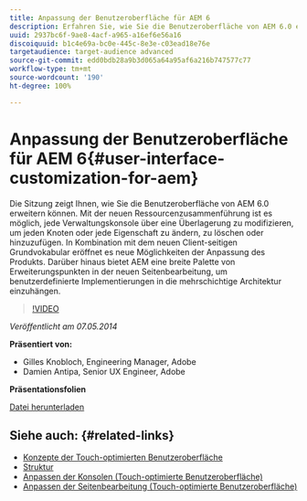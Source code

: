 ```yaml
---
title: Anpassung der Benutzeroberfläche für AEM 6
description: Erfahren Sie, wie Sie die Benutzeroberfläche von AEM 6.0 erweitern. Mit der neuen Ressourcenzusammenführung ist es möglich, jede Verwaltungskonsole über eine Überlagerung zu modifizieren, um jeden Knoten oder jede Eigenschaft zu ändern, zu löschen oder hinzuzufügen.
uuid: 2937bc6f-9ae8-4acf-a965-a16ef6e56a16
discoiquuid: b1c4e69a-bc0e-445c-8e3e-c03ead18e76e
targetaudience: target-audience advanced
source-git-commit: edd0bdb28a9b3d065a64a95af6a216b747577c77
workflow-type: tm+mt
source-wordcount: '190'
ht-degree: 100%

---
```


# Anpassung der Benutzeroberfläche für AEM 6{#user-interface-customization-for-aem}

Die Sitzung zeigt Ihnen, wie Sie die Benutzeroberfläche von AEM 6.0 erweitern können. Mit der neuen Ressourcenzusammenführung ist es möglich, jede Verwaltungskonsole über eine Überlagerung zu modifizieren, um jeden Knoten oder jede Eigenschaft zu ändern, zu löschen oder hinzuzufügen. In Kombination mit dem neuen Client-seitigen Grundvokabular eröffnet es neue Möglichkeiten der Anpassung des Produkts. Darüber hinaus bietet AEM eine breite Palette von Erweiterungspunkten in der neuen Seitenbearbeitung, um benutzerdefinierte Implementierungen in die mehrschichtige Architektur einzuhängen.

>[!VIDEO](https://video.tv.adobe.com/v/19519/?quality=9)

*Veröffentlicht am 07.05.2014*

**Präsentiert von:**

* Gilles Knobloch, Engineering Manager, Adobe
* Damien Antipa, Senior UX Engineer, Adobe

**Präsentationsfolien**

[Datei herunterladen](assets/user-interface-customization-for-aem6.pdf)

## Siehe auch: {#related-links}

* [Konzepte der Touch-optimierten Benutzeroberfläche](http://docs.adobe.com/docs/de/aem/6-0/develop/the-basics/touch-ui-concepts.html)
* [Struktur](http://docs.adobe.com/docs/de/aem/6-0/develop/the-basics/touch-ui-structure.html)
* [Anpassen der Konsolen (Touch-optimierte Benutzeroberfläche)](http://docs.adobe.com/docs/de/aem/6-0/develop/extending/customizing-consoles-touch.html)
* [Anpassen der Seitenbearbeitung (Touch-optimierte Benutzeroberfläche)](http://docs.adobe.com/docs/de/aem/6-0/develop/extending/customizing-page-authoring-touch.html)
